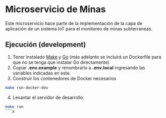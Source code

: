 # Microservicio de Minas

Este microservicio hace parte de la implementación de la capa de aplicación de un sistema IoT para el monitoreo de minas subterraneas.

## Ejecución (development)

1. Tener instalado [Make](https://www.gnu.org/software/make/) y [Go](https://go.dev/) (más adelante se incluirá un Dockerfile para que no se tenga que instalar Go directamente)
2. Copiar **.env.example** y renombrarlo a **.env.local** ingresando las variables indicadas en este.
3. Construir los contenedores de Docker necesarios

```bash
make run-docker-dev
```

4. Levantar el servidor de desarrollo:

````bash
make run
```a
````
